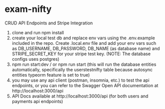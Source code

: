 # exam-nifty
CRUD API Endpoints and Stripe Integration

1. clone and run npm install
2. create your local test db and replace env vars using the .env.example included in the repo. Create .local.env file and add your env vars such as DB_USERNAME, DB_PASSWORD, DB_NAME (as database name) and STRIPE_SECRET_KEY for your stripe test key. (NOTE: The database configs uses postgres)
3. npm run start:dev / or npm run start (this will run the database entities automatically, specifically the userstestnifty table because autosync entities typeorm feature is set to true)
4. you may use any api client (postman, insomnia, etc.) to test the api endpoints, or you can refer to the Swagger Open API documentation at http://localhost:3000/api
5. API Docs available at http://localhost:3000/api (for both users and payments api endpoints)


